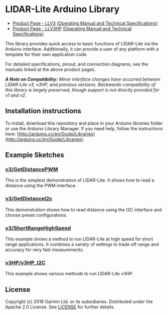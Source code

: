 # LIDAR-Lite Arduino Library

* [Product Page - LLV3](http://www.robotshop.com/en/lidar-lite-3-laser-rangefinder.html) [(Operating Manual and Technical Specifications)](http://www.robotshop.com/media/files/pdf2/pli-06-instruction.pdf)
* [Product Page - LLV3HP](https://www.robotshop.com/en/lidar-lite-3-laser-rangefinder-high-performance-llv3hp.html) [(Operating Manual and Technical Specifications)](https://www.robotshop.com/media/files/pdf2/rb-pli-17_-_llv3hp_-_operation_manual_and_technical_specifications.pdf)

This library provides quick access to basic functions of LIDAR-Lite
via the Arduino interface. Additionally, it can provide a user of any
platform with a template for their own application code.

For detailed specifications, pinout, and connection diagrams, see the manuals linked at the above product pages.

***A Note on Compatibility:*** *Minor interface changes have occurred between LIDAR-Lite v3, v3HP, and previous versions. Backwards-compatibility of this library is largely preserved, though support is not directly provided for v1 and v2.*

## Installation instructions
To install, download this repository and place in your Arduino libraries folder or use the Arduino Library Manager. If you need help, follow the instructions here: [http://arduino.cc/en/Guide/Libraries](http://arduino.cc/en/Guide/Libraries).

## Example Sketches
### [v3/GetDistancePWM](https://github.com/RobotShop/LIDARLite_v3_Arduino_Library/tree/master/examples/v3/GetDistanceI2c)
This is the simplest demonstration of LIDAR-Lite. It shows how to read a distance using the PWM interface.

### [v3/GetDistanceI2c](https://github.com/RobotShop/LIDARLite_v3_Arduino_Library/tree/master/examples/v3/GetDistancePwm)
This demonstration shows how to read distance using the I2C interface and choose preset configurations.

### [v3/ShortRangeHighSpeed](https://github.com/RobotShop/LIDARLite_v3_Arduino_Library/tree/master/examples/v3/ShortRangeHighSpeed)
This example shows a method to run LIDAR-Lite at high speed for short range applications. It combines a variety of settings to trade off range and accuracy for very fast measurements.

### [v3HP/v3HP_I2C](https://github.com/RobotShop/LIDARLite_v3_Arduino_Library/blob/master/examples/v3HP/v3HP_I2C/v3HP_I2C.ino)
This example shows various methods to run LIDAR-Lite v3HP.

## License
Copyright (c) 2018 Garmin Ltd. or its subsidiaries. Distributed under the Apache 2.0 License.
See [LICENSE](LICENSE) for further details.
